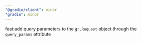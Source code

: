 ```yaml
---
"@gradio/client": minor
"gradio": minor
---
```


feat:add query parameters to the `gr.Request` object through the `query_params` attribute
